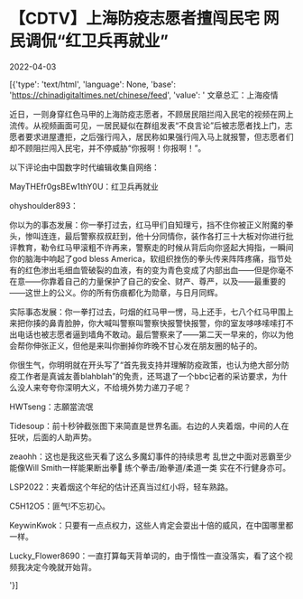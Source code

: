 # 【CDTV】上海防疫志愿者擅闯民宅 网民调侃“红卫兵再就业”

2022-04-03

[{'type': 'text/html', 'language': None, 'base': 'https://chinadigitaltimes.net/chinese/feed', 'value': ' 文章总汇：上海疫情

近日，一则身穿红色马甲的上海防疫志愿者，不顾居民阻拦闯入民宅的视频在网上流传。从视频画面可见，一居民疑似在群组发表“不良言论”后被志愿者找上门，志愿者要求进屋遭拒，之后强行闯入，居民称如果强行闯入马上就报警，但志愿者们却不顾阻拦闯入民宅，并不停威胁“你报啊！你报啊！”。



以下评论由中国数字时代编辑收集自网络：



MayTHEfr0gsBEw1thY0U：红卫兵再就业

ohyshoulder893：

你以为的事态发展：你一拳打过去，红马甲们自知理亏，挡不住你被正义附魔的拳头，惨叫连连，最后警察叔叔赶到，他十分同情你，装作各打三十大板对你进行批评教育，勒令红马甲滚粗不许再来，警察走的时候从背后向你竖起大拇指，一瞬间你的脑海中响起了god bless America，软组织挫伤的拳头传来阵阵疼痛，指节处有的红色渗出毛细血管破裂的血液，有的变为青色变成了内部出血——但是你毫不在意——你靠着自己的力量保护了自己的安全、财产、尊严，以及——最重要的——这世上的公义。你的所有伤痕都化为勋章，与日月同辉。

实际事态发展：你一拳打过去，叼烟的红马甲一愣，马上还手，七八个红马甲围上来把你揍的鼻青脸肿，你大喊叫警察叫警察快报警快报警，你的室友哆哆嗦嗦打不出电话也被志愿者逼到墙角不敢动。最后警察来了——第二天一早来的，你以为他会帮你伸张正义，但他是来叫你删掉你昨晚不甘心发在朋友圈的帖子的。

你很生气，你明明就在开头写了“首先我支持并理解防疫政策，也认为绝大部分防疫工作者是真诚友善blahblah”的免责，还骂退了一个bbc记者的采访要求，为什么没人来夸夸你深明大义，不给境外势力递刀子呢？

HWTseng：志願當流氓

Tidesoup：前十秒钟截张图下来简直是世界名画。右边的人夹着烟，中间的人在狂吠，后面的人助声势。

zeaohh：这也是我这些天看了这么多魔幻事件的持续思考 乱世之中面对恶霸至少能像Will Smith一样能果断出拳👊 练个拳击/跆拳道/柔道一类 实在不行健身亦可。

LSP2022：夹着烟这个年纪的估计还真当过红小将，轻车熟路。

C5H12O5：匪气!不忘初心。

KeywinKwok：只要有一点点权力，这些人肯定会耍出十倍的威风，在中国哪里都一样。

Lucky_Flower8690：一直打算每天背单词的，由于惰性一直没落实，看了这个视频我决定今晚就开始背。

'}]